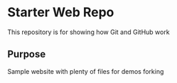 # Starter Web Repo

This repository is for showing how Git and GitHub work

## Purpose

Sample website with plenty of files for demos
 forking